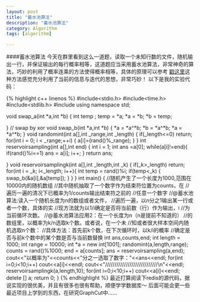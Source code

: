 ```yaml
---
layout: post
title: "蓄水池算法"
description: "蓄水池算法"
category: Algorithm
tags: [algorithm]

---
```



####蓄水池算法
今天在群里看到这么一道题，读取一个未知行数的文件，随机输出一行，并保证输出的每行概率相等，这道题应当采用蓄水池算法，非常神奇的算法，巧妙的利用了概率连乘的方法使得概率相等，具体的原理可以参考
[戳这里](http://www.cnblogs.com/HappyAngel/archive/2011/02/07/1949762.html)这种方法感觉充分利用了当前的信息与迭代的思想，非常巧妙！
以下是我的实验代码：

{% highlight c++ linenos %}
#include<stdio.h>
#include<time.h>
#include<stdlib.h>
#include<iostream>
using namespace std;

void swap_a(int *a,int *b)
{
    int temp ;
    temp = *a;
    *a = *b;
    *b = temp;

}
// swap by  xor
void swap_b(int *a,int *b)
{
    *a = *a^*b;
    *b = *a^*b;
    *a = *a^*b;
}
void randomint(int a[],int _range,int _length)
{
    if(_length<=0) return;
    for(int i = 0; i < _range;++i)
    {
        a[i]=(rand()%_range);
    }
}
int reservoirsampling(int a[],int end)
{
    int i = 1;
    int ans =a[0];
    while(a[i]!=end){
       if(rand()%i==1) ans = a[i];
       i++;
    }
    return ans;

}
void reservoirsamplingk(int a[],int _length,int _k)
{
    if(_k>_length) return;
    for(int i = _k; i<_length; i++){
        int temp = rand()%i;
        if(temp<_k)
        {
            swap_b(&a[i],&a[temp]);
        }
    }
}
int main()
{
    //随机产生了一个长度为1000,范围在10000内的随机数组
    //其中随机抽取了一个数字作为结束符位置为counts，在
    //遍历一遍的清况下已概率为1/counts输出结束符之前的
    //任意一个数字
    //@蓄水池算法:读入一个随机长度为n的数组或者文件，
    //遍历一遍，以n分之1输出某一行或者一个数，具体的实
    //现方法就为以1/i确定是否将当前数（行）作为输出，i
    //为当前循环次数。
    //@蓄水池算法应用2：在一个长度为n（n是提前不知道的）
    //的数组里，以概率为k/n选取k个数。或者说，在一个未
    //知或者很大样本空间内随机选取n个数：
    //具体方法：首先前k个数，在下次循环时，以k/i的概率
    //确定是否与前k个数中的某个数是否与当前数替换
    int ans,counts,end;
    int length = 1000;
    int range = 10000;
    int *a = new int[1001];
    randomint(a,length,range);
    counts = rand()%1000;
    end = a[counts];
    ans = reservoirsampling(a,end);
    cout<<"以概率为"<<counts<<"分之一选取了数字："<<ans<<endl;
    for(int i=0;i<10;i++)
        cout<<a[i]<<endl;
    cout<<"////////////////////////////\n"<<endl;
    reservoirsamplingk(a,length,10);
     for(int i=0;i<10;i++)
        cout<<a[i]<<endl;
    delete [] a;
    return 0;
}
{% endhighlight %}
最近打算阅读下redis的源代码，据说实现的很优美，并且有很多也很有帮助，顺便学学数据库～
后面可能会更一些最近项目上学到的东西，在研究GraphCut中……  
